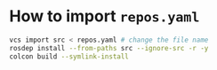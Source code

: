 
# How to import `repos.yaml`

```bash
vcs import src < repos.yaml # change the file name
rosdep install --from-paths src --ignore-src -r -y
colcon build --symlink-install
```



